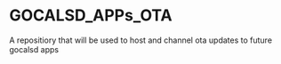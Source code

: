 # GOCALSD_APPs_OTA
A repositiory that will be used to host and channel ota updates to future gocalsd apps

